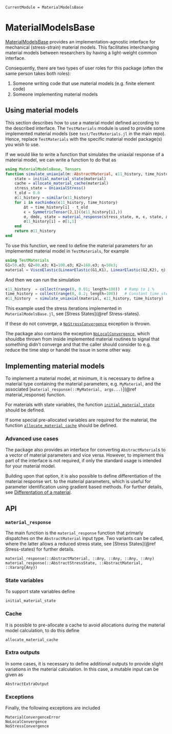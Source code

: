 ```@meta
CurrentModule = MaterialModelsBase
```
# MaterialModelsBase

[MaterialModelsBase](https://github.com/KnutAM/MaterialModelsBase.jl)
provides an implementation-agnostic interface for mechanical (stress-strain)
material models. This facilitates interchanging material models between researchers by having a light-weight common interface.

Consequently, there are two types of user roles for this package (often the same
person takes both roles):

1) Someone writing code that use material models (e.g. finite element code)
2) Someone implementing material models

## Using material models
This section describes how to use a material model defined according to the described interface. The `TestMaterials` module is used to provide some implemented material models (see `test/TestMaterials.jl` in the main repo). Hence, replace `TestMaterials` with the specific material model package(s) you wish to use. 

If we would like to write a function that simulates the uniaxial response
of a material model, we can write a function to do that as
```julia
using MaterialModelsBase, Tensors
function simulate_uniaxial(m::AbstractMaterial, ϵ11_history, time_history)
    state = initial_material_state(material)
    cache = allocate_material_cache(material)
    stress_state = UniaxialStress()
    t_old = 0.0
    σ11_history = similar(ϵ11_history)
    for i in eachindex(ϵ11_history, time_history)
        Δt = time_history[i] - t_old
        ϵ = SymmetricTensor{2,1}((ϵ11_history[i],))
        σ, dσdϵ, state = material_response(stress_state, m, ϵ, state, Δt, cache)
        σ11_history[i] = σ[1,1]
    end
    return σ11_history
end
```

To use this function, we need to define the material parameters for an 
implemented material model in `TestMaterials`, for example
```julia
using TestMaterials
G1=50.e3; G2=80.e3; K1=100.e3; K2=160.e3; η=50e3;
material = ViscoElastic(LinearElastic(G1,K1), LinearElastic(G2,K2), η)
```

And then we can run the simulation
```julia
ϵ11_history  = collect(range(0, 0.01; length=100))  # Ramp to 1 %
time_history = collect(range(0, 0.2; length=100))   # Constant time step
σ11_history  = simulate_uniaxial(material, ϵ11_history, time_history)
```

This example used the stress iterations implemented in `MaterialModelsBase.jl`,
see [Stress States](@ref Stress-states).

If these do not converge, a [`NoStressConvergence`](@ref) exception is thrown. 

The package also contains the exception [`NoLocalConvergence`](@ref), 
which shouldbe thrown from inside implemented material routines to signal 
that something didn't converge and that the caller should consider 
to e.g. reduce the time step or handel the issue in some other way.

## Implementing material models
To implement a material model, at minimum, it is necessary to 
define a material type containing the material parameters, e.g. `MyMaterial`,
and the associated [`material_response(::MyMaterial, args...)`](@ref material_response) function.

For materials with state variables, the function [`initial_material_state`](@ref) should be defined. 

If some special pre-allocated variables are required for the material, the function [`allocate_material_cache`](@ref) should be defined. 


### Advanced use cases
The package also provides an interface for converting `AbstractMaterial`s 
to a vector of material parameters and vice versa. However, to implement 
this part of the interface is not required, if only the standard usage 
is intended for your material model.

Building upon that option, it is also possible to define differentiation
of the material response wrt. to the material parameters, which is useful 
for parameter identification using gradient based methods. For further details, 
see [Differentation of a material](@ref).


## API

### `material_response`
The main function is the `material_response` function that 
primarly dispatches on the `AbstractMaterial` input type. 
Two variants can be called, where the latter allows a reduced 
stress state, see [Stress States](@ref Stress-states) for further details. 
```@docs
material_response(::AbstractMaterial, ::Any, ::Any, ::Any, ::Any)
material_response(::AbstractStressState, ::AbstractMaterial, ::Vararg{Any})
```

### State variables
To support state variables define
```@docs
initial_material_state
```

### Cache
It is possible to pre-allocate a cache to avoid allocations during the material model calculation, to do this define
```@docs
allocate_material_cache
```

### Extra outputs
In some cases, it is necessary to define additional outputs to provide slight 
variations in the material calculation. In this case, a mutable input can be 
given as 
```@docs
AbstractExtraOutput
```

### Exceptions
Finally, the following exceptions are included
```@docs
MaterialConvergenceError
NoLocalConvergence
NoStressConvergence
```
